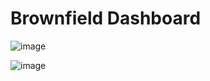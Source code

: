 # Brownfield Dashboard
![image](https://user-images.githubusercontent.com/100986105/185743043-01ac8ccf-9cbb-47a6-aef7-ee134c9461f9.png)

![image](https://user-images.githubusercontent.com/100986105/185743019-ec8b605b-b8a2-4cf7-bc59-7be4d0bb7e85.png)
